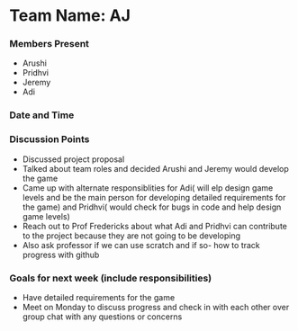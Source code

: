 # Team Name: AJ

### Members Present 
- Arushi 
- Pridhvi
- Jeremy
- Adi

### Date and Time

### Discussion Points
- Discussed project proposal 
- Talked about team roles and decided Arushi and Jeremy would develop the game
- Came up with alternate responsiblities for Adi( will elp design game levels and be the main person for developing detailed requirements for the game) and Pridhvi( would check for bugs in code and help design game levels)
- Reach out to Prof Fredericks about what Adi and Pridhvi can contribute to the project because they are not going to be developing
- Also ask professor if we can use scratch and if so- how to track progress with github


### Goals for next week (include responsibilities)
- Have detailed requirements for the game 
- Meet on Monday to discuss progress and check in with each other over group chat with any questions or concerns 
